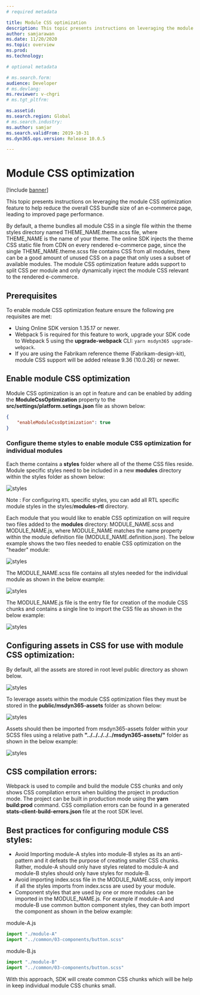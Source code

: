```yaml
---
# required metadata

title: Module CSS optimization
description: This topic presents instructions on leveraging the module CSS optimization feature to help reduce the overall CSS bundle size of an e-commerce page, leading to improved page performance.
author: samjarawan
ms.date: 11/20/2020
ms.topic: overview
ms.prod: 
ms.technology: 

# optional metadata

# ms.search.form: 
audience: Developer
# ms.devlang: 
ms.reviewer: v-chgri
# ms.tgt_pltfrm: 

ms.assetid: 
ms.search.region: Global
# ms.search.industry: 
ms.author: samjar
ms.search.validFrom: 2019-10-31
ms.dyn365.ops.version: Release 10.0.5

---
```

# Module CSS optimization

[!include [banner](../includes/banner.md)]

This topic presents instructions on leveraging the module CSS optimization feature to help reduce the overall CSS bundle size of an e-commerce page, leading to improved page performance.

By default, a theme bundles all module CSS in a single file within the theme styles directory named THEME_NAME.theme.scss file, where THEME_NAME is the name of your theme. The online SDK injects the theme CSS static file from CDN on every rendered e-commerce page, since the single THEME_NAME.theme.scss file contains CSS from all modules, there can be a good amount of unused CSS on a page that only uses a subset of available modules. The module CSS optimization feature adds support to split CSS per module and only dynamically inject the module CSS relevant to the rendered e-commerce.
 
## Prerequisites
To enable module CSS optimization feature ensure the following pre requisites are met:

* Using Online SDK version 1.35.17 or newer.
* Webpack 5 is required for this feature to work, upgrade your SDK code to Webpack 5 using the **upgrade-webpack** CLI: ```yarn msdyn365 upgrade-webpack```.
* If you are using the Fabrikam reference theme (Fabrikam-design-kit), module CSS support will be added release 9.36 (10.0.26) or newer.
 
## Enable module CSS optimization
Module CSS optimization is an opt in feature and can be enabled by adding the **ModuleCssOptimization** property to the **src/settings/platform.setings.json** file as shown below:

```json
{
    "enableModuleCssOptimization": true
}
```

### Configure theme styles to enable module CSS optimization for individual modules
 
Each theme contains a **styles** folder where all of the theme CSS files reside.  Module specific styles need to be included in a new **modules** directory within the styles folder as shown below:

![styles](media/css-optimization-1.png)

Note : For configuring `RTL` specific styles, you can add all RTL specific module styles in the styles/**modules-rtl** directory.
 
Each module that you would like to enable CSS optimization on will require two files added to the **modules** directory: MODULE_NAME.scss and MODULE_NAME.js, where MODULE_NAME matches the name property within the module definition file (MODULE_NAME.definition.json).  The below example shows the two files needed to enable CSS optimization on the "header" module:
 
![styles](media/css-optimization-2.png)
 
The MODULE_NAME.scss file contains all styles needed for the individual module as shown in the below example:

![styles](media/css-optimization-3.png)

The MODULE_NAME.js file is the entry file for creation of the module CSS chunks and contains a single line to import the CSS file as shown in the below example:

![styles](media/css-optimization-4.png) 
 
## Configuring assets in CSS for use with module CSS optimization:
 
By default, all the assets are stored in root level public directory as shown below.

![styles](media/css-optimization-5.png)  
 
To leverage assets within the module CSS optimization files they must be stored in the **public/msdyn365-assets** folder as shown below:

![styles](media/css-optimization-6.png)  
  
Assets should then be imported from msdyn365-assets folder within your SCSS files using a relative path **"../../../../../msdyn365-assets/"** folder as shown in the below example:

![styles](media/css-optimization-7.png) 

## CSS compilation errors:
Webpack is used to compile and build the module CSS chunks and only shows CSS compilation errors when building the project in production mode. The project can be built in production mode using the **yarn build:prod** command. CSS compliation errors can be found in a generated **stats-client-build-errors.json** file at the root SDK level.

## Best practices for configuring module CSS styles:
 
* Avoid Importing module-A styles into module-B styles as its an anti-pattern and it defeats the purpose of creating smaller CSS chunks. Rather, module-A should only have styles related to module-A and module-B styles should only have styles for module-B.
* Avoid importing index.scss file in the MODULE_NAME.scss, only import if all the styles imports from index.scss are used by your module.
* Component styles that are used by one or more modules can be imported in the MODULE_NAME.js.  For example if module-A and module-B use common button component styles, they can both import the component as shown in the below example:

module-A.js
```js
import "./module-A"
import "../common/03-components/button.scss"
```

module-B.js
```js
import "./module-B"
import "../common/03-components/button.scss"
``` 

With this approach, SDK will create common CSS chunks which will be help in keep individual module CSS chunks small.
 
